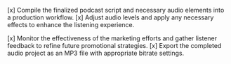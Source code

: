 [x] Compile the finalized podcast script and necessary audio elements into a production workflow.
[x] Adjust audio levels and apply any necessary effects to enhance the listening experience.


[x] Monitor the effectiveness of the marketing efforts and gather listener feedback to refine future promotional strategies.
[x] Export the completed audio project as an MP3 file with appropriate bitrate settings.